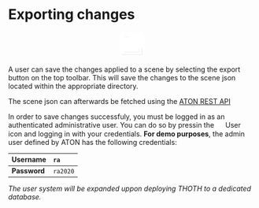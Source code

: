 # Exporting changes

<p align="center">
    <img src="../../assets/icons/link.png" alt="link" width="50"/>
</p>

A user can save the changes applied to a scene by selecting the export button on the top toolbar. This will save the changes to the scene json located within the appropriate directory.

The scene json can afterwards be fetched using the [ATON REST API](../api/rest.md)

In order to save changes successfuly, you must be logged in as an authenticated administrative user. You can do so by pressin the <img src="../../assets/icons/user.png" alt=" " width="15" style="vertical-align:middle; margin-right:0px;"> User icon and logging in with your credentials. **For demo purposes**, the admin user defined by ATON has the following credentials:

Username| `ra`
:---|:---
**Password**| `ra2020`

*The user system will be expanded uppon deploying THOTH to a dedicated database.* 
